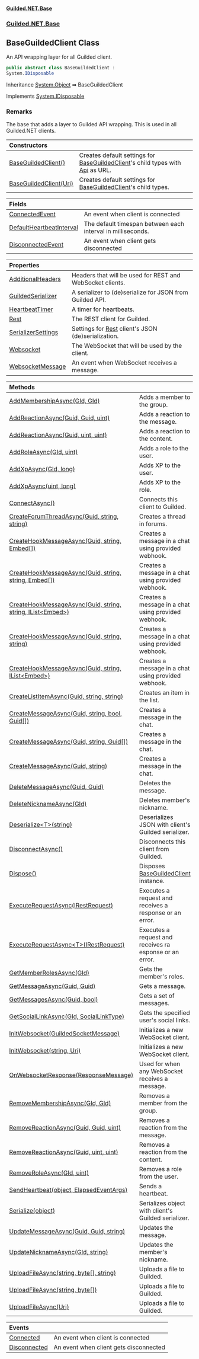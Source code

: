 
#### [Guilded.NET.Base](Guilded_NET_Base 'Guilded.NET.Base')
### [Guilded.NET.Base](Guilded_NET_Base#Guilded_NET_Base 'Guilded.NET.Base')
## BaseGuildedClient Class

An API wrapping layer for all Guilded client.
```csharp
public abstract class BaseGuildedClient :
System.IDisposable
```

Inheritance [System.Object](https://docs.microsoft.com/en-us/dotnet/api/System.Object 'System.Object') &#x27A1; BaseGuildedClient

Implements [System.IDisposable](https://docs.microsoft.com/en-us/dotnet/api/System.IDisposable 'System.IDisposable')

### Remarks
  
The base that adds a layer to Guilded API wrapping. This is used in all Guilded.NET clients.

| Constructors | |
| :--- | :--- |
| [BaseGuildedClient()](BaseGuildedClient_BaseGuildedClient() 'Guilded.NET.Base.BaseGuildedClient.BaseGuildedClient()') | Creates default settings for [BaseGuildedClient](BaseGuildedClient 'Guilded.NET.Base.BaseGuildedClient')'s child types with [Api](GuildedUrl_Api 'Guilded.NET.Base.GuildedUrl.Api') as URL. |
| [BaseGuildedClient(Uri)](BaseGuildedClient_BaseGuildedClient(Uri) 'Guilded.NET.Base.BaseGuildedClient.BaseGuildedClient(System.Uri)') | Creates default settings for [BaseGuildedClient](BaseGuildedClient 'Guilded.NET.Base.BaseGuildedClient')'s child types. |

| Fields | |
| :--- | :--- |
| [ConnectedEvent](BaseGuildedClient_ConnectedEvent 'Guilded.NET.Base.BaseGuildedClient.ConnectedEvent') | An event when client is connected |
| [DefaultHeartbeatInterval](BaseGuildedClient_DefaultHeartbeatInterval 'Guilded.NET.Base.BaseGuildedClient.DefaultHeartbeatInterval') | The default timespan between each interval in milliseconds. |
| [DisconnectedEvent](BaseGuildedClient_DisconnectedEvent 'Guilded.NET.Base.BaseGuildedClient.DisconnectedEvent') | An event when client gets disconnected |

| Properties | |
| :--- | :--- |
| [AdditionalHeaders](BaseGuildedClient_AdditionalHeaders 'Guilded.NET.Base.BaseGuildedClient.AdditionalHeaders') | Headers that will be used for REST and WebSocket clients. |
| [GuildedSerializer](BaseGuildedClient_GuildedSerializer 'Guilded.NET.Base.BaseGuildedClient.GuildedSerializer') | A serializer to (de)serialize for JSON from Guilded API. |
| [HeartbeatTimer](BaseGuildedClient_HeartbeatTimer 'Guilded.NET.Base.BaseGuildedClient.HeartbeatTimer') | A timer for heartbeats. |
| [Rest](BaseGuildedClient_Rest 'Guilded.NET.Base.BaseGuildedClient.Rest') | The REST client for Guilded. |
| [SerializerSettings](BaseGuildedClient_SerializerSettings 'Guilded.NET.Base.BaseGuildedClient.SerializerSettings') | Settings for [Rest](BaseGuildedClient_Rest 'Guilded.NET.Base.BaseGuildedClient.Rest') client's JSON (de)serialization. |
| [Websocket](BaseGuildedClient_Websocket 'Guilded.NET.Base.BaseGuildedClient.Websocket') | The WebSocket that will be used by the client. |
| [WebsocketMessage](BaseGuildedClient_WebsocketMessage 'Guilded.NET.Base.BaseGuildedClient.WebsocketMessage') | An event when WebSocket receives a message. |

| Methods | |
| :--- | :--- |
| [AddMembershipAsync(GId, GId)](BaseGuildedClient_AddMembershipAsync(GId_GId) 'Guilded.NET.Base.BaseGuildedClient.AddMembershipAsync(Guilded.NET.Base.GId, Guilded.NET.Base.GId)') | Adds a member to the group. |
| [AddReactionAsync(Guid, Guid, uint)](BaseGuildedClient_AddReactionAsync(Guid_Guid_uint) 'Guilded.NET.Base.BaseGuildedClient.AddReactionAsync(System.Guid, System.Guid, uint)') | Adds a reaction to the message. |
| [AddReactionAsync(Guid, uint, uint)](BaseGuildedClient_AddReactionAsync(Guid_uint_uint) 'Guilded.NET.Base.BaseGuildedClient.AddReactionAsync(System.Guid, uint, uint)') | Adds a reaction to the content. |
| [AddRoleAsync(GId, uint)](BaseGuildedClient_AddRoleAsync(GId_uint) 'Guilded.NET.Base.BaseGuildedClient.AddRoleAsync(Guilded.NET.Base.GId, uint)') | Adds a role to the user. |
| [AddXpAsync(GId, long)](BaseGuildedClient_AddXpAsync(GId_long) 'Guilded.NET.Base.BaseGuildedClient.AddXpAsync(Guilded.NET.Base.GId, long)') | Adds XP to the user. |
| [AddXpAsync(uint, long)](BaseGuildedClient_AddXpAsync(uint_long) 'Guilded.NET.Base.BaseGuildedClient.AddXpAsync(uint, long)') | Adds XP to the role. |
| [ConnectAsync()](BaseGuildedClient_ConnectAsync() 'Guilded.NET.Base.BaseGuildedClient.ConnectAsync()') | Connects this client to Guilded. |
| [CreateForumThreadAsync(Guid, string, string)](BaseGuildedClient_CreateForumThreadAsync(Guid_string_string) 'Guilded.NET.Base.BaseGuildedClient.CreateForumThreadAsync(System.Guid, string, string)') | Creates a thread in forums. |
| [CreateHookMessageAsync(Guid, string, Embed[])](BaseGuildedClient_CreateHookMessageAsync(Guid_string_Embed__) 'Guilded.NET.Base.BaseGuildedClient.CreateHookMessageAsync(System.Guid, string, Guilded.NET.Base.Embeds.Embed[])') | Creates a message in a chat using provided webhook. |
| [CreateHookMessageAsync(Guid, string, string, Embed[])](BaseGuildedClient_CreateHookMessageAsync(Guid_string_string_Embed__) 'Guilded.NET.Base.BaseGuildedClient.CreateHookMessageAsync(System.Guid, string, string, Guilded.NET.Base.Embeds.Embed[])') | Creates a message in a chat using provided webhook. |
| [CreateHookMessageAsync(Guid, string, string, IList&lt;Embed&gt;)](BaseGuildedClient_CreateHookMessageAsync(Guid_string_string_IList_Embed_) 'Guilded.NET.Base.BaseGuildedClient.CreateHookMessageAsync(System.Guid, string, string, System.Collections.Generic.IList&lt;Guilded.NET.Base.Embeds.Embed&gt;)') | Creates a message in a chat using provided webhook. |
| [CreateHookMessageAsync(Guid, string, string)](BaseGuildedClient_CreateHookMessageAsync(Guid_string_string) 'Guilded.NET.Base.BaseGuildedClient.CreateHookMessageAsync(System.Guid, string, string)') | Creates a message in a chat using provided webhook. |
| [CreateHookMessageAsync(Guid, string, IList&lt;Embed&gt;)](BaseGuildedClient_CreateHookMessageAsync(Guid_string_IList_Embed_) 'Guilded.NET.Base.BaseGuildedClient.CreateHookMessageAsync(System.Guid, string, System.Collections.Generic.IList&lt;Guilded.NET.Base.Embeds.Embed&gt;)') | Creates a message in a chat using provided webhook. |
| [CreateListItemAsync(Guid, string, string)](BaseGuildedClient_CreateListItemAsync(Guid_string_string) 'Guilded.NET.Base.BaseGuildedClient.CreateListItemAsync(System.Guid, string, string)') | Creates an item in the list. |
| [CreateMessageAsync(Guid, string, bool, Guid[])](BaseGuildedClient_CreateMessageAsync(Guid_string_bool_Guid__) 'Guilded.NET.Base.BaseGuildedClient.CreateMessageAsync(System.Guid, string, bool, System.Guid[])') | Creates a message in the chat. |
| [CreateMessageAsync(Guid, string, Guid[])](BaseGuildedClient_CreateMessageAsync(Guid_string_Guid__) 'Guilded.NET.Base.BaseGuildedClient.CreateMessageAsync(System.Guid, string, System.Guid[])') | Creates a message in the chat. |
| [CreateMessageAsync(Guid, string)](BaseGuildedClient_CreateMessageAsync(Guid_string) 'Guilded.NET.Base.BaseGuildedClient.CreateMessageAsync(System.Guid, string)') | Creates a message in the chat. |
| [DeleteMessageAsync(Guid, Guid)](BaseGuildedClient_DeleteMessageAsync(Guid_Guid) 'Guilded.NET.Base.BaseGuildedClient.DeleteMessageAsync(System.Guid, System.Guid)') | Deletes the message. |
| [DeleteNicknameAsync(GId)](BaseGuildedClient_DeleteNicknameAsync(GId) 'Guilded.NET.Base.BaseGuildedClient.DeleteNicknameAsync(Guilded.NET.Base.GId)') | Deletes member's nickname. |
| [Deserialize&lt;T&gt;(string)](BaseGuildedClient_Deserialize_T_(string) 'Guilded.NET.Base.BaseGuildedClient.Deserialize&lt;T&gt;(string)') | Deserializes JSON with client's Guilded serializer. |
| [DisconnectAsync()](BaseGuildedClient_DisconnectAsync() 'Guilded.NET.Base.BaseGuildedClient.DisconnectAsync()') | Disconnects this client from Guilded. |
| [Dispose()](BaseGuildedClient_Dispose() 'Guilded.NET.Base.BaseGuildedClient.Dispose()') | Disposes [BaseGuildedClient](BaseGuildedClient 'Guilded.NET.Base.BaseGuildedClient') instance. |
| [ExecuteRequestAsync(IRestRequest)](BaseGuildedClient_ExecuteRequestAsync(IRestRequest) 'Guilded.NET.Base.BaseGuildedClient.ExecuteRequestAsync(RestSharp.IRestRequest)') | Executes a request and receives a response or an error. |
| [ExecuteRequestAsync&lt;T&gt;(IRestRequest)](BaseGuildedClient_ExecuteRequestAsync_T_(IRestRequest) 'Guilded.NET.Base.BaseGuildedClient.ExecuteRequestAsync&lt;T&gt;(RestSharp.IRestRequest)') | Executes a request and receives ra esponse or an error. |
| [GetMemberRolesAsync(GId)](BaseGuildedClient_GetMemberRolesAsync(GId) 'Guilded.NET.Base.BaseGuildedClient.GetMemberRolesAsync(Guilded.NET.Base.GId)') | Gets the member's roles. |
| [GetMessageAsync(Guid, Guid)](BaseGuildedClient_GetMessageAsync(Guid_Guid) 'Guilded.NET.Base.BaseGuildedClient.GetMessageAsync(System.Guid, System.Guid)') | Gets a message. |
| [GetMessagesAsync(Guid, bool)](BaseGuildedClient_GetMessagesAsync(Guid_bool) 'Guilded.NET.Base.BaseGuildedClient.GetMessagesAsync(System.Guid, bool)') | Gets a set of messages. |
| [GetSocialLinkAsync(GId, SocialLinkType)](BaseGuildedClient_GetSocialLinkAsync(GId_SocialLinkType) 'Guilded.NET.Base.BaseGuildedClient.GetSocialLinkAsync(Guilded.NET.Base.GId, Guilded.NET.Base.Users.SocialLinkType)') | Gets the specified user's social links. |
| [InitWebsocket(GuildedSocketMessage)](BaseGuildedClient_InitWebsocket(GuildedSocketMessage) 'Guilded.NET.Base.BaseGuildedClient.InitWebsocket(Guilded.NET.Base.Events.GuildedSocketMessage)') | Initializes a new WebSocket client. |
| [InitWebsocket(string, Uri)](BaseGuildedClient_InitWebsocket(string_Uri) 'Guilded.NET.Base.BaseGuildedClient.InitWebsocket(string, System.Uri)') | Initializes a new WebSocket client. |
| [OnWebsocketResponse(ResponseMessage)](BaseGuildedClient_OnWebsocketResponse(ResponseMessage) 'Guilded.NET.Base.BaseGuildedClient.OnWebsocketResponse(Websocket.Client.ResponseMessage)') | Used for when any WebSocket receives a message. |
| [RemoveMembershipAsync(GId, GId)](BaseGuildedClient_RemoveMembershipAsync(GId_GId) 'Guilded.NET.Base.BaseGuildedClient.RemoveMembershipAsync(Guilded.NET.Base.GId, Guilded.NET.Base.GId)') | Removes a member from the group. |
| [RemoveReactionAsync(Guid, Guid, uint)](BaseGuildedClient_RemoveReactionAsync(Guid_Guid_uint) 'Guilded.NET.Base.BaseGuildedClient.RemoveReactionAsync(System.Guid, System.Guid, uint)') | Removes a reaction from the message. |
| [RemoveReactionAsync(Guid, uint, uint)](BaseGuildedClient_RemoveReactionAsync(Guid_uint_uint) 'Guilded.NET.Base.BaseGuildedClient.RemoveReactionAsync(System.Guid, uint, uint)') | Removes a reaction from the content. |
| [RemoveRoleAsync(GId, uint)](BaseGuildedClient_RemoveRoleAsync(GId_uint) 'Guilded.NET.Base.BaseGuildedClient.RemoveRoleAsync(Guilded.NET.Base.GId, uint)') | Removes a role from the user. |
| [SendHeartbeat(object, ElapsedEventArgs)](BaseGuildedClient_SendHeartbeat(object_ElapsedEventArgs) 'Guilded.NET.Base.BaseGuildedClient.SendHeartbeat(object, System.Timers.ElapsedEventArgs)') | Sends a heartbeat. |
| [Serialize(object)](BaseGuildedClient_Serialize(object) 'Guilded.NET.Base.BaseGuildedClient.Serialize(object)') | Serializes object with client's Guilded serializer. |
| [UpdateMessageAsync(Guid, Guid, string)](BaseGuildedClient_UpdateMessageAsync(Guid_Guid_string) 'Guilded.NET.Base.BaseGuildedClient.UpdateMessageAsync(System.Guid, System.Guid, string)') | Updates the message. |
| [UpdateNicknameAsync(GId, string)](BaseGuildedClient_UpdateNicknameAsync(GId_string) 'Guilded.NET.Base.BaseGuildedClient.UpdateNicknameAsync(Guilded.NET.Base.GId, string)') | Updates the member's nickname. |
| [UploadFileAsync(string, byte[], string)](BaseGuildedClient_UploadFileAsync(string_byte___string) 'Guilded.NET.Base.BaseGuildedClient.UploadFileAsync(string, byte[], string)') | Uploads a file to Guilded. |
| [UploadFileAsync(string, byte[])](BaseGuildedClient_UploadFileAsync(string_byte__) 'Guilded.NET.Base.BaseGuildedClient.UploadFileAsync(string, byte[])') | Uploads a file to Guilded. |
| [UploadFileAsync(Uri)](BaseGuildedClient_UploadFileAsync(Uri) 'Guilded.NET.Base.BaseGuildedClient.UploadFileAsync(System.Uri)') | Uploads a file to Guilded. |

| Events | |
| :--- | :--- |
| [Connected](BaseGuildedClient_Connected 'Guilded.NET.Base.BaseGuildedClient.Connected') | An event when client is connected |
| [Disconnected](BaseGuildedClient_Disconnected 'Guilded.NET.Base.BaseGuildedClient.Disconnected') | An event when client gets disconnected |
